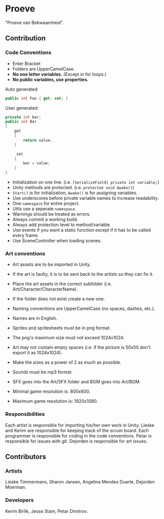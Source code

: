 # Proeve
"Proeve van Bekwaamheid".

## Contribution
### Code Conventions
 * Enter Bracket
 * Folders are UpperCamelCase.
 * __No one letter variables.__ (Except in for loops.)
 * __No public variables, use properties.__

 Auto generated:
 ```C#
 public int Foo { get; set; }
 ```

 User generated:
 ```C#
 private int bar;
 public int Bar
 {
     get
     {
         return value;
     }

      set
     {
         bar = value;
     }
 }
 ```
 * Initialization on one line. (i.e. `[SerializeField] private int variable;`)
 * Unity methods are protected. (i.e. `protected void Awake()`)
 * `Start()` is for initialization, `Awake()` is for assigning variables.
 * Use underscores before private variable names to increase readability.
 * One `namespace` for entire project.
 * Utils use a seperate `namespace`.
 * Warnings should be treated as errors.
 * Always commit a working build.
 * Always add protection level to method/variable.
 * Use events if you want a static function except if it has to be called every frame.
 * Use SceneController when loading scenes.

### Art conventions

 * Art assets are to be imported in Unity.
 * If the art is faulty, it is to be sent back to the artists so they can fix it.

 * Place the art assets in the correct subfolder (i.e. Art/Character/CharacterName).
 * If the folder does not exist create a new one.
 * Naming conventions are UpperCamelCase (no spaces, dashes, etc.).
 * Names are in English.

 * Sprites and spritesheets must be in png format.
 * The png's maximum size must not exceed 1024x1024.
 * Art may not contain empty spaces (i.e. if the picture is 50x50 don't export it as 1024x1024).
 * Make the sizes as a power of 2 as much as possible.

 * Sounds must be mp3 format.
 * SFX goes into the Art/SFX folder and BGM goes into Art/BGM.

 * Minimal game resolution is: 800x600.
 * Maximum game resolution is: 1920x1080.

### Responsibilities
Each artist is responsible for importing his/her own work in Unity.
Lieske and Kerim are responsible for keeping track of the scrum board.
Each programmer is responsible for coding in the code conventions.
Petar is responsible for issues with git.
Dejorden is responsible for art issues.

## Contributors
### Artists
Lieske Timmermans,
Sharon Jansen,
Angelina Mendes Duarte,
Dejorden Moerman.

### Developers
Kerim Birlik,
Jesse Stam,
Petar Dimitrov.